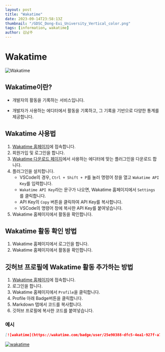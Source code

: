 ```yaml
---
layout: post
title: "Wakatime"
date: 2023-09-14T23:58:13Z
thumbnail: "/GDSC_Dong-Eui_University_Vertical_color.png"
tags: [information, wakatime]
author: 김남주
---
```


# Wakatime

![Wakatime](/assets/img/blogs/2023-09-14/editor-and-dashboard.png)

## Wakatime이란?

- 개발자의 활동을 기록하는 서비스입니다.

- 개발자가 사용하는 에디터에서 활동을 기록하고, 그 기록을 기반으로 다양한 통계를 제공합니다.

## Wakatime 사용법

1. [Wakatime 홈페이지](https://wakatime.com/)에 접속합니다.
2. 회원가입 및 로그인을 합니다.
3. [Wakatime 다운로드 페이지](https://wakatime.com/plugins)에서 사용하는 에디터에 맞는 플러그인을 다운로드 합니다.
4. 플러그인을 설치합니다.
   - VSCode의 경우, `Ctrl + Shift + P`를 눌러 명령어 창을 열고 `Wakatime API Key`를 입력합니다.
   - `Wakatime API Key`라는 문구가 나오면, Wakatime 홈페이지에서 `Settings` 를 클릭합니다.
   - API Key의 `Copy` 버튼을 클릭하여 API Key를 복사합니다.
   - VSCode의 명령어 창에 복사한 API Key를 붙여넣습니다.
5. Wakatime 홈페이지에서 활동을 확인합니다.

## Wakatime 활동 확인 방법

1. Wakatime 홈페이지에서 로그인을 합니다.
2. Wakatime 홈페이지에서 활동을 확인합니다.

## 깃허브 프로필에 Wakatime 활동 추가하는 방법

1. [Wakatime 홈페이지](https://wakatime.com/)에 접속합니다.
2. 로그인을 합니다.
3. Wakatime 홈페이지에서 `Profile`을 클릭합니다.
4. Profile 아래 Badge버튼을 클릭합니다.
5. Markdown 탭에서 코드를 복사합니다.
6. 깃허브 프로필에 복사한 코드를 붙여넣습니다.

### 예시

```markdown
[![wakatime](https://wakatime.com/badge/user/25e90388-dfc5-4ea1-927f-a7318fdc2eff.svg)](https://wakatime.com/@25e90388-dfc5-4ea1-927f-a7318fdc2eff)
```

[![wakatime](https://wakatime.com/badge/user/25e90388-dfc5-4ea1-927f-a7318fdc2eff.svg)](https://wakatime.com/@25e90388-dfc5-4ea1-927f-a7318fdc2eff)
